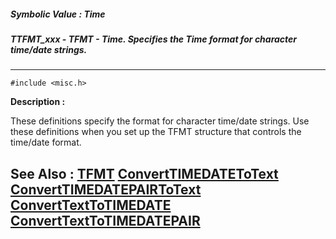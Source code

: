 ##### Symbolic Value : Time
##### TTFMT_xxx - TFMT - Time.  Specifies the Time format for character time/date strings.
---
```
#include <misc.h>
```
**Description :**

These definitions specify the format for character time/date strings. Use these 
definitions when you set up the TFMT structure that controls the time/date 
format.

**See Also :**
[TFMT](/reference/Data/TFMT)
[ConvertTIMEDATEToText](/reference/Func/ConvertTIMEDATEToText)
[ConvertTIMEDATEPAIRToText](/reference/Func/ConvertTIMEDATEPAIRToText)
[ConvertTextToTIMEDATE](/reference/Func/ConvertTextToTIMEDATE)
[ConvertTextToTIMEDATEPAIR](/reference/Func/ConvertTextToTIMEDATEPAIR)
---
